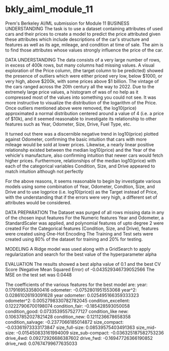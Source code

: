 # bkly_aiml_module_11
Prem's Berkeley AI/ML submission for Module 11
BUSINESS UNDERSTANDING
The task is to use a dataset containing attributes of used cars and their prices to create a model to predict the price attributed given these attributes which include descriptions of the car's structure and features as well as its age, mileage, and condition at time of sale. The aim is to find those attributes whose values strongly influence the price of the car.

DATA UNDERSTANDING
The data consists of a very large number of rows, in excess of 400k rows, but many columns had missing values.
A visual exploration of the Price column, (the target column to be predicted) showed the presence of outliers which were either priced very low, below $1000, or very high, above $200k, with some prices above $1 billion. The vintage of the cars ranged across the 20th century all the way to 2022. Due to the extremely large  price values, a histogram of was of no help as it compressed most of the values into something you could not see. It was more instructive to visualize the distribution of the logarithm of the Price.  Once outliers mentioned above were removed, the log10(price)  approximated a normal distribution centered around a value of 4 (i.e. a price of $10k), and it seemed reasonable to  investigate its relationship to other features such as Year, Odometer, Size, Drive, Fuel Type, etc. 

It turned out there was a discernible negative trend in log10(price) plotted against Odometer, confirming the basic intuition that cars with more mileage would be sold at lower prices. Likewise, a nearly linear positive relationshp existed between the median log10(price) and the Year of the vehicle's manufacture, also confirming intuition that newer cars would fetch higher prices. Furthermore, relationships of the median log10(price) with each of the categorical variables Condition, Size, and Drive appeared to match intuition although not perfectly

For the above reasons, it seems reasonable to begin by investigate various models using some combination of   Year, Odometer, Condtion, Size, and Drive and to use logprice (i.e. log10(price)) as the Target instead of Price, with the understanding that if the errors were very high, a different set of attributes would be considered.

DATA PREPARATION
The Dataset was purged of all rows missing data in any of the chosen input features
For the Numeric features Year and Odometer, a StandardScaler was applied, and polynomial features of upto degree 2 were created
For the Categorical features (Condition, Size, and Drive), features were created using One-Hot Encoding
The Training and Test sets were created using 80% of the dataset for training and 20% for testing.

MODELING
A Ridge model was used along with a GridSearch to apply regularization and search for the best value of the hyperparameter alpha

EVALUATION
The results showed a best alpha value of 0.1 and  the best CV Score (Negative Mean Squared Error) of -0.043529346739052566
The MSE on the test set was 0.0448

The coefficients of the various features for the best model are:
  year: 0.1791695335800416
  odometer: -0.0752801951553068
  year^2: 0.02861026193091628
  year odometer: 0.025495166359333323
  odometer^2: 0.0052798330782782045
  condition_excellent: 0.12227906700198074
  condition_fair: -0.185428593050058
  condition_good: 0.07335395575277127
  condition_like new: 0.10637852027821428
  condition_new: 0.1211236678658358
  condition_salvage: -0.2377066185014872
  size_compact: -0.03361973333173847
  size_full-size: 0.08539575403491363
  size_mid-size: -0.015450833161994009
  size_sub-compact: -0.036325187582753236
  drive_4wd: 0.09272926686387602
  drive_fwd: -0.16947726366190852
  drive_rwd: 0.07674799677635033

